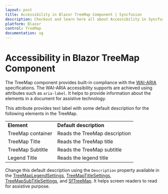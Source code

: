 ```yaml
---
layout: post
title: Accessibility in Blazor TreeMap Component | Syncfusion
description: Checkout and learn here all about Accessibility in Syncfusion Blazor TreeMap component and much more.
platform: Blazor
control: TreeMap
documentation: ug
---
```


# Accessibility in Blazor TreeMap Component

The TreeMap component provides built-in compliance with the [WAI-ARIA](http://www.w3.org/WAI/PF/aria-practices/) specifications. The WAI-ARIA accessibility supports are achieved using attributes such as `aria-label`. It helps to provide information about the elements in a document for assistive technology.

This attribute provides text label with some default description for the following elements in the TreeMap.

<!-- markdownlint-disable MD033 -->
<table>
<tr>
<td><b>Element</b></td>
<td><b>Default description</b></td>
</tr>
<tr>
<td>TreeMap container</td>
<td>Reads the TreeMap description</td>
</tr>
<tr>
<td>TreeMap Title</td>
<td>Reads the TreeMap title</td>
</tr>
<tr>
<td>TreeMap Subtitle</td>
<td>Reads the TreeMap subtitle</td>
</tr>
<tr>
<td>Legend Title</td>
<td>Reads the legend title</td>
</tr>
</table>

Change this default description using the `Description` property available in the [TreeMapLegendSettings](https://help.syncfusion.com/cr/aspnetcore-blazor/Syncfusion.Blazor.TreeMap.TreeMapLegendSettings.html), [TreeMapTitleSettings](https://help.syncfusion.com/cr/blazor/Syncfusion.Blazor.TreeMap.TreeMapTitleSettings.html), [TreeMapSubTitleSettings](https://help.syncfusion.com/cr/blazor/Syncfusion.Blazor.TreeMap.TreeMapSubtitleSettings.html), and [SfTreeMap](https://help.syncfusion.com/cr/blazor). It helps screen readers to read for assistive purpose.